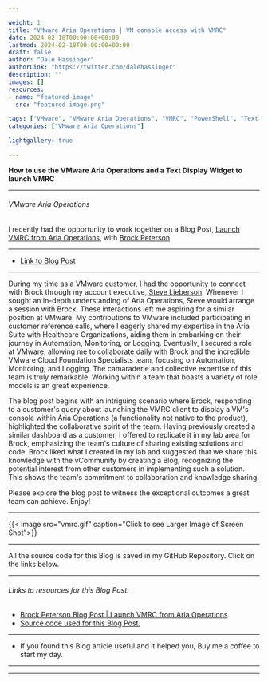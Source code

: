 ```yaml
---

weight: 1
title: "VMware Aria Operations | VM console access with VMRC"
date: 2024-02-18T00:00:00+00:00
lastmod: 2024-02-18T00:00:00+00:00
draft: false
author: "Dale Hassinger"
authorLink: "https://twitter.com/dalehassinger"
description: ""
images: []
resources:
- name: "featured-image"
  src: "featured-image.png"

tags: ["VMware", "VMware Aria Operations", "VMRC", "PowerShell", "Text Display Widget"]
categories: ["VMware Aria Operations"]

lightgallery: true

---
```


**How to use the VMware Aria Operations and a Text Display Widget to launch VMRC**

<!--more-->

---

###### VMware Aria Operations  

I recently had the opportunity to work together on a Blog Post, [Launch VMRC from Aria Operations](https://www.brockpeterson.com/post/launch-vmrc-from-aria-operations), with [Brock Peterson](https://www.brockpeterson.com/).

---
* [Link to Blog Post](https://www.brockpeterson.com/post/launch-vmrc-from-aria-operations)  

---

During my time as a VMware customer, I had the opportunity to connect with Brock through my account executive, [Steve Lieberson](https://www.linkedin.com/in/stevelieberson/). Whenever I sought an in-depth understanding of Aria Operations, Steve would arrange a session with Brock. These interactions left me aspiring for a similar position at VMware. My contributions to VMware included participating in customer reference calls, where I eagerly shared my expertise in the Aria Suite with Healthcare Organizations, aiding them in embarking on their journey in Automation, Monitoring, or Logging. Eventually, I secured a role at VMware, allowing me to collaborate daily with Brock and the incredible VMware Cloud Foundation Specialists team, focusing on Automation, Monitoring, and Logging. The camaraderie and collective expertise of this team is truly remarkable. Working within a team that boasts a variety of role models is an great experience.  

The blog post begins with an intriguing scenario where Brock, responding to a customer's query about launching the VMRC client to display a VM's console within Aria Operations (a functionality not native to the product), highlighted the collaborative spirit of the team. Having previously created a similar dashboard as a customer, I offered to replicate it in my lab area for Brock, emphasizing the team's culture of sharing existing solutions and code. Brock liked what I created in my lab and suggested that we share this knowledge with the vCommunity by creating a Blog, recognizing the potential interest from other customers in implementing such a solution. This shows the team's commitment to collaboration and knowledge sharing.  

Please explore the blog post to witness the exceptional outcomes a great team can achieve. Enjoy!  

---

{{< image src="vmrc.gif" caption="Click to see Larger Image of Screen Shot">}}  

---

All the source code for this Blog is saved in my GitHub Repository. Click on the links below.  

---

###### Links to resources for this Blog Post:  
* [Brock Peterson Blog Post | Launch VMRC from Aria Operations](https://www.brockpeterson.com/post/launch-vmrc-from-aria-operations).  
* [Source code used for this Blog Post.](https://github.com/dalehassinger/unlocking-the-potential/tree/main/VMware-Aria-Operations/vmrc)  

---

* If you found this Blog article useful and it helped you, Buy me a coffee to start my day.  

---

<center>
<script type="text/javascript" src="https://cdnjs.buymeacoffee.com/1.0.0/button.prod.min.js" data-name="bmc-button" data-slug="dalehassinger" data-color="#FFDD00" data-emoji=""  data-font="Cookie" data-text="Buy me a coffee" data-outline-color="#000000" data-font-color="#000000" data-coffee-color="#ffffff" ></script>
</center>

---
